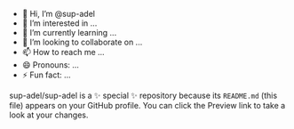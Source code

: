 - 👋 Hi, I’m @sup-adel
- 👀 I’m interested in ...
- 🌱 I’m currently learning ...
- 💞️ I’m looking to collaborate on ...
- 📫 How to reach me ...
- 😄 Pronouns: ...
- ⚡ Fun fact: ...

sup-adel/sup-adel is a ✨ special ✨ repository because its `README.md` (this file) appears on your GitHub profile.
You can click the Preview link to take a look at your changes.
